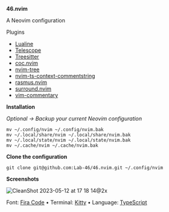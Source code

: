 **46.nvim**

A Neovim configuration

Plugins

- [Lualine](https://github.com/nvim-lualine/lualine.nvim)
- [Telescope](https://github.com/nvim-telescope/telescope.nvim)
- [Treesitter](https://github.com/nvim-treesitter/nvim-treesitter)
- [coc.nvim](https://github.com/neoclide/coc.nvim)
- [nvim-tree](https://github.com/nvim-tree/nvim-tree.lua)
- [nvim-ts-context-commentstring](https://github.com/JoosepAlviste/nvim-ts-context-commentstring)
- [rasmus.nvim](https://github.com/kvrohit/rasmus.nvim)
- [surround.nvim](https://github.com/ur4ltz/surround.nvim)
- [vim-commentary](https://github.com/tpope/vim-commentary)

**Installation**

_Optional → Backup your current Neovim configuration_

```
mv ~/.config/nvim ~/.config/nvim.bak
mv ~/.local/share/nvim ~/.local/share/nvim.bak
mv ~/.local/state/nvim ~/.local/state/nvim.bak
mv ~/.cache/nvim ~/.cache/nvim.bak
```

**Clone the configuration**

```
git clone git@github.com:Lab-46/46.nvim.git ~/.config/nvim
```

**Screenshots**

![CleanShot 2023-05-12 at 17 18 14@2x](https://github.com/Lab-46/46.nvim/assets/19674362/cbae8836-d3af-4b8a-be1f-25a81ef24991)

Font: [Fira Code](https://github.com/tonsky/FiraCode) • Terminal: [Kitty](https://sw.kovidgoyal.net/kitty) • Language: [TypeScript](https://www.typescriptlang.org/)
